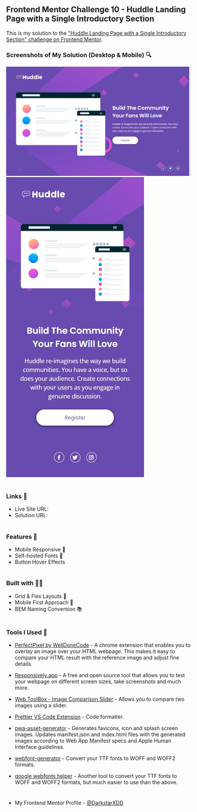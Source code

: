 ## Frontend Mentor Challenge 10 - Huddle Landing Page with a Single Introductory Section

This is my solution to the ["Huddle Landing Page with a Single Introductory Section" challenge on Frontend Mentor](https://www.frontendmentor.io/challenges/huddle-landing-page-with-a-single-introductory-section-B_2Wvxgi0).

### Screenshots of My Solution (Desktop & Mobile) 🔍

![](./solution_screenshots/screenshot_desktop.jpeg)
![](./solution_screenshots/screenshot_mobile.jpeg)

#

### Links 🔗

- Live Site URL:
- Solution URL:

#

### Features 🎉

- Mobile Responsive 📱
- Self-hosted Fonts 🔡
- Button Hover Effects

#

### Built with 🔧🔨

- Grid & Flex Layouts 🔲
- Mobile First Approach 📱
- BEM Naming Convention 📚

#

### Tools I Used 🔧

- [PerfectPixel by WellDoneCode](https://chromewebstore.google.com/detail/perfectpixel-by-welldonec/dkaagdgjmgdmbnecmcefdhjekcoceebi) - A chrome extension that enables you to overlay an image over your HTML webpage. This makes it easy to compare your HTML result with the reference image and adjust fine details.

- [Responsively.app](https://responsively.app/) - A free and open source tool that allows you to test your webpage on different screen sizes, take screenshots and much more.

- [Web ToolBox - Image Comparison Slider](https://web-toolbox.dev/en/tools/image-compare-slider) - Allows you to compare two images using a slider.

- [Prettier VS Code Extension](https://marketplace.visualstudio.com/items?itemName=esbenp.prettier-vscode) - Code formatter.

- [pwa-asset-generator](https://github.com/elegantapp/pwa-asset-generator) - Generates favicons, icon and splash screen images. Updates manifest.json and index.html files with the generated images according to Web App Manifest specs and Apple Human Interface guidelines.

- [webfont-generator](https://www.fontsquirrel.com/tools/webfont-generator) - Convert your TTF fonts to WOFF and WOFF2 formats.

- [google webfonts helper](https://gwfh.mranftl.com/fonts) - Another tool to convert your TTF fonts to WOFF and WOFF2 formats, but much easier to use than the above.

#

- My Frontend Mentor Profile - [@DarkstarXDD](https://www.frontendmentor.io/profile/DarkstarXDD)
